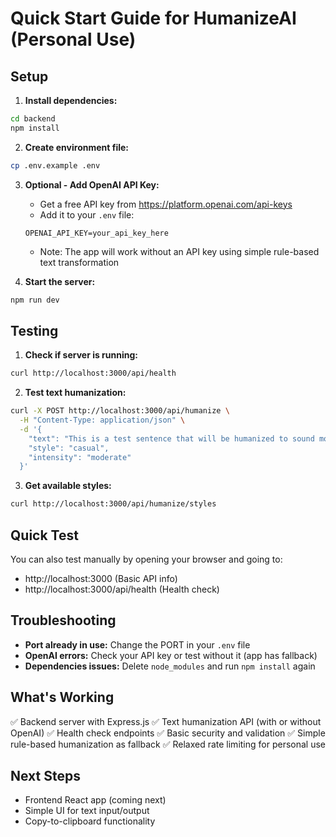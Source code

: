 # Quick Start Guide for HumanizeAI (Personal Use)

## Setup

1. **Install dependencies:**
```bash
cd backend
npm install
```

2. **Create environment file:**
```bash
cp .env.example .env
```

3. **Optional - Add OpenAI API Key:**
   - Get a free API key from https://platform.openai.com/api-keys
   - Add it to your `.env` file:
   ```
   OPENAI_API_KEY=your_api_key_here
   ```
   - Note: The app will work without an API key using simple rule-based text transformation

4. **Start the server:**
```bash
npm run dev
```

## Testing

1. **Check if server is running:**
```bash
curl http://localhost:3000/api/health
```

2. **Test text humanization:**
```bash
curl -X POST http://localhost:3000/api/humanize \
  -H "Content-Type: application/json" \
  -d '{
    "text": "This is a test sentence that will be humanized to sound more natural and engaging.",
    "style": "casual",
    "intensity": "moderate"
  }'
```

3. **Get available styles:**
```bash
curl http://localhost:3000/api/humanize/styles
```

## Quick Test

You can also test manually by opening your browser and going to:
- http://localhost:3000 (Basic API info)
- http://localhost:3000/api/health (Health check)

## Troubleshooting

- **Port already in use:** Change the PORT in your `.env` file
- **OpenAI errors:** Check your API key or test without it (app has fallback)
- **Dependencies issues:** Delete `node_modules` and run `npm install` again

## What's Working

✅ Backend server with Express.js
✅ Text humanization API (with or without OpenAI)
✅ Health check endpoints
✅ Basic security and validation
✅ Simple rule-based humanization as fallback
✅ Relaxed rate limiting for personal use

## Next Steps

- Frontend React app (coming next)
- Simple UI for text input/output
- Copy-to-clipboard functionality
